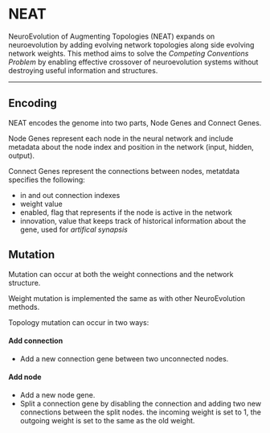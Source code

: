 # NEAT

NeuroEvolution of Augmenting Topologies (NEAT) expands on neuroevolution by adding evolving network topologies along side evolving network weights. This method aims to solve the *Competing Conventions Problem* by enabling effective crossover of neuroevolution systems without destroying useful information and structures.

---

## Encoding

NEAT encodes the genome into two parts, Node Genes and Connect Genes. 

Node Genes represent each node in the neural network and include metadata about the node index and position in the network (input, hidden, output).

Connect Genes represent the connections between nodes, metatdata specifies the following:
- in and out connection indexes
- weight value 
- enabled, flag that represents if the node is active in the network
- innovation, value that keeps track of historical information about the gene, used for *artifical synapsis*

## Mutation

Mutation can occur at both the weight connections and the network structure.

Weight mutation is implemented the same as with other NeuroEvolution methods.

Topology mutation can occur in two ways:

#### Add connection
- Add a new connection gene between two unconnected nodes.


#### Add node
- Add a new node gene. 
- Split a connection gene by disabling the connection and adding two new connections between the split nodes. the incoming weight is set to 1, the outgoing weight is set to the same as the old weight.

